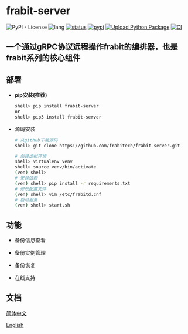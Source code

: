 # frabit-server
![PyPI - License](https://img.shields.io/github/license/frabitech/frabit-server)
![lang](https://img.shields.io/pypi/pyversions/frabit-server)
[![status](https://img.shields.io/pypi/status/frabit-server)](https://github.com/frabitech/frabit-server/releases)
[![pypi](https://img.shields.io/pypi/v/frabit-server)](https://github.com/frabitech/frabit-server/releases)
[![Upload Python Package](https://github.com/frabitech/frabit-server/actions/workflows/python-publish.yml/badge.svg)](https://github.com/frabitech/frabit-server/actions/workflows/python-publish.yml)
[![CI](https://github.com/frabitech/frabit-server/actions/workflows/main.yml/badge.svg)](https://github.com/frabitech/frabit-server/actions/workflows/main.yml)

## 一个通过gRPC协议远程操作frabit的编排器，也是frabit系列的核心组件
## 部署

- **pip安装(推荐)**
  ```bash
  shell> pip install frabit-server 
  or
  shell> pip3 install frabit-server 
  ```


 - 源码安装
   ```bash
   # 从github下载源码
   shell> git clone https://github.com/frabitech/frabit-server.git
   
   # 创建虚拟环境 
   shell> virtualenv venv
   shell> source venv/bin/activate
   (ven) shell>
   # 安装依赖
   (ven) shell> pip install -r requirements.txt 
   # 修改配置文件
   (ven) shell> vim /etc/frabitd.cnf
   # 启动服务
   (ven) shell> start.sh
   ```


## 功能

 - 备份信息查看

 - 备份实例管理

 - 备份恢复

 - 在线支持

## 文档

[简体中文](docs/zh/README.md)

[English](docs/en/README.md)
